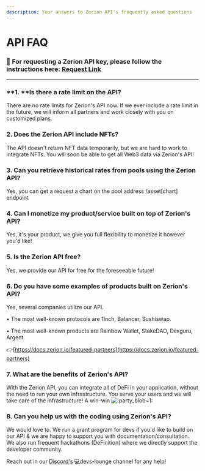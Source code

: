 ```yaml
---
description: Your answers to Zerion API's frequently asked questions
---
```


# API FAQ

### **🔖 For requesting a Zerion API key, please follow the instructions here: **[**Request Link**](https://help.zerion.io/en/articles/5351183-how-can-i-get-a-zerion-api-key)****

****

### **1. **Is there a rate limit on the API?

There are no rate limits for Zerion's API now. If we ever include a rate limit in the future, we will inform all partners and work closely with you on customized plans.



### **2. Does the Zerion API include NFTs?**

The API doesn't return NFT data temporarily, but we are hard to work to integrate NFTs. You will soon be able to get all Web3 data via Zerion's API!



### **3. Can you retrieve historical rates from pools using the Zerion API?**

Yes, you can get a request a chart on the pool address /asset\[chart] endpoint



### **4. Can I monetize my product/service built on top of Zerion's API?**

Yes, it's your product, we give you full flexibility to monetize it however you'd like!



### **5. Is the Zerion API free?**

Yes, we provide our API for free for the foreseeable future!



### **6. Do you have some examples of products built on Zerion's API?**

Yes, several companies utilize our API.&#x20;

• The most well-known protocols are 1Inch, Balancer, Sushiswap.&#x20;

• The most well-known products are Rainbow Wallet, StakeDAO, Dexguru, Argent.

👉[https://docs.zerion.io/featured-partners](https://docs.zerion.io/featured-partners)



### **7. What are the benefits of Zerion's API?**

With the Zerion API, you can integrate all of DeFi in your application, without the need to run your own infrastructure. You serve your users and we will take care of the infrastructure! A win-win ![:party\_blob\~1:](https://cdn.discordapp.com/emojis/614196755424346132.gif?size=96)



### **8. Can you help us with the coding using Zerion's API?**

We would love to. We run a grant program for devs if you'd like to build on our API & we are happy to support you with documentation/consultation. We also run frequent hackathons (DeFinition) where we directly support the developer community.&#x20;

Reach out in our [Discord's](https://zerion.io/discord) 💻devs-lounge channel for any help!

